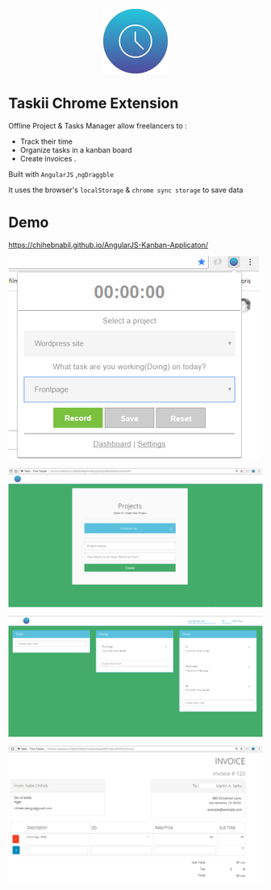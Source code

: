 <p align="center">
  <img src="https://github.com/chihebnabil/AngularJS-Kanban-Applicaton/blob/chromeex/assets/img/icon128.png?raw=true" alt="Taskii icon"/>
</p>

Taskii Chrome Extension
==
Offline Project & Tasks Manager allow freelancers to :

- Track their time 
- Organize tasks in a kanban board 
- Create invoices .

Built with `AngularJS`  ,`ngDraggble` 

It uses the browser's `localStorage` & `chrome sync storage`  to save data


Demo
====
https://chihebnabil.github.io/AngularJS-Kanban-Applicaton/

![record](screenshots/record.png)

![create_project](screenshots/create_project.png)

![task_manager](screenshots/task_manager.png)

![create_invoice](screenshots/invoice.png)